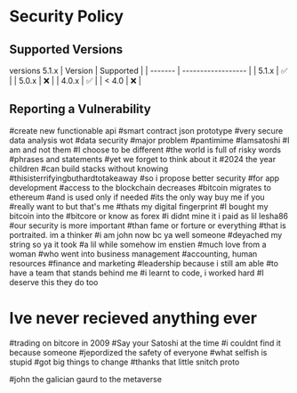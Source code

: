 # Security Policy

## Supported Versions

versions 5.1.x
| Version | Supported          |
| ------- | ------------------ |
| 5.1.x   | :white_check_mark: |
| 5.0.x   | :x:                |
| 4.0.x   | :white_check_mark: |
| < 4.0   | :x:                |

## Reporting a Vulnerability
#create new functionable api
#smart contract json prototype 
#very secure data analysis wot
#data security #major problem
#pantimime #Iamsatoshi
#I am and not them
#I choose to be different 
#the world is full of risky words 
#phrases and statements 
#yet we forget to think about it
#2024 the year children 
#can build stacks without knowing
#thisisterrifyingbuthardtotakeaway
#so i propose better security
#for app development 
#access to the blockchain decreases 
#bitcoin migrates to ethereum 
#and is used only if needed
#its the only way buy me if you 
#really want to but that's me
#thats my digital fingerprint 
#I bought my bitcoin into the 
#bitcore or know as forex 
#i didnt mine it i paid as lil lesha86
#our security is more important 
#than fame or forture or everything 
#that is portraited. im a thinker 
#i am john now bc ya well someone 
#deyached my string so ya it took 
#a lil while somehow im enstien 
#much love from a woman 
#who went into business management
#accounting, human resources
#finance and marketing 
#leadership because i still am able 
#to have a team that stands behind me
#i learnt to code, i worked hard 
#I deserve this they do too 
# Ive never recieved anything ever 
#trading on bitcore in 2009
#Say your Satoshi at the time
#i couldnt find it because someone
#jepordized the safety of everyone
#what selfish is stupid
#got big things to change 
#thanks that little snitch proto
 
#john the galician gaurd to the metaverse 
